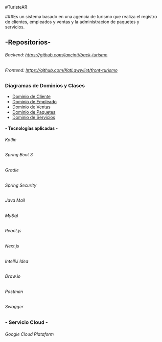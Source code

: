 #TuristeAR

###Es un sistema basado en una agencia de turismo que realiza el registro de clientes, empleados y ventas y la administracion de paquetes y servicios. 


## -Repositorios-

###### Backend: https://github.com/iancinti/back-turismo
###### Frontend: https://github.com/KatLawwliet/front-turismo


### Diagramas de Dominios y Clases

- [Dominio de Cliente](https://app.diagrams.net/#G1-22qYjgZY173ZqvZdEGrG8HIOZAy909N#%7B%22pageId%22%3A%22HZbJLoCQRlZlV1krj31R%22%7D)
- [Dominio de Empleado](https://app.diagrams.net/#G1-22qYjgZY173ZqvZdEGrG8HIOZAy909N#%7B%22pageId%22%3A%222tp0S8Oh9u8mh7YWTfxo%22%7D)
- [Dominio de Ventas](https://app.diagrams.net/#G1-22qYjgZY173ZqvZdEGrG8HIOZAy909N#%7B%22pageId%22%3A%22PhGYXZcvEFF0pp_I8dDe%22%7D)
- [Dominio de Paquetes](https://app.diagrams.net/#G1-22qYjgZY173ZqvZdEGrG8HIOZAy909N#%7B%22pageId%22%3A%22C5RBs43oDa-KdzZeNtuy%22%7D)
- [Dominio de Servicios](https://app.diagrams.net/#G1-22qYjgZY173ZqvZdEGrG8HIOZAy909N#%7B%22pageId%22%3A%22Dv3-uVDFEP4MC34O_suT%22%7D)



#### - Tecnologías aplicadas -
###### Kotlin
###### Spring Boot 3
###### Gradle
###### Spring Security
###### Java Mail
###### MySql
###### React.js
###### Next.js
###### IntelliJ Idea
###### Draw.io
###### Postman
###### Swagger

### - Servicio Cloud -
###### Google Cloud Plataform
